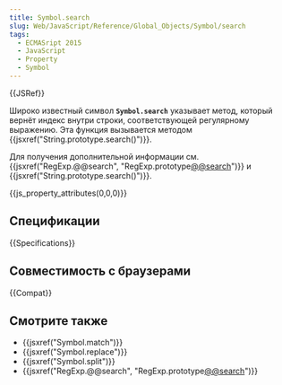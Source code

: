 ```yaml
---
title: Symbol.search
slug: Web/JavaScript/Reference/Global_Objects/Symbol/search
tags:
  - ECMASript 2015
  - JavaScript
  - Property
  - Symbol
---
```


{{JSRef}}

Широко известный символ **`Symbol.search`** указывает метод, который вернёт индекс внутри строки, соответствующей регулярному выражению. Эта функция вызывается методом {{jsxref("String.prototype.search()")}}.

Для получения дополнительной информации см. {{jsxref("RegExp.@@search", "RegExp.prototype[@@search]()")}} и {{jsxref("String.prototype.search()")}}.

{{js_property_attributes(0,0,0)}}

## Спецификации

{{Specifications}}

## Совместимость с браузерами

{{Compat}}

## Смотрите также

- {{jsxref("Symbol.match")}}
- {{jsxref("Symbol.replace")}}
- {{jsxref("Symbol.split")}}
- {{jsxref("RegExp.@@search", "RegExp.prototype[@@search]()")}}
